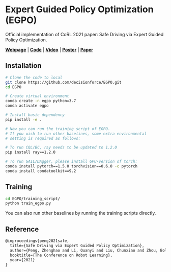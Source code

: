 # Expert Guided Policy Optimization (EGPO)

Official implementation of CoRL 2021 paper: Safe Driving via Expert Guided Policy Optimization.

[**Webpage**](https://decisionforce.github.io/EGPO) | 
[**Code**](https://github.com/decisionforce/EGPO) | 
[**Video**](https://www.youtube.com/embed/mu2WO--B5C8) | 
[**Poster**](docs/images/egpo_poster.png) | 
[**Paper**](https://arxiv.org/pdf/2110.06831.pdf)

## Installation

```bash
# Clone the code to local
git clone https://github.com/decisionforce/EGPO.git
cd EGPO

# Create virtual environment
conda create -n egpo python=3.7
conda activate egpo

# Install basic dependency
pip install -e .

# Now you can run the training script of EGPO.
# If you wish to run other baselines, some extra environmental
# setting is required as follows:

# To run CQL/BC, ray needs to be updated to 1.2.0
pip install ray==1.2.0

# To run GAIL/DAgger, please install GPU-version of torch:
conda install pytorch==1.5.0 torchvision==0.6.0 -c pytorch
conda install condatoolkit==9.2
```

## Training

```bash
cd EGPO/training_script/
python train_egpo.py
```

You can also run other baselines by running the training scripts directly.

## Reference

```latex
@inproceedings{peng2021safe,
  title={Safe Driving via Expert Guided Policy Optimization},
  author={Peng, Zhenghao and Li, Quanyi and Liu, Chunxiao and Zhou, Bolei},
  booktitle={The Conference on Robot Learning},
  year={2021}
}
```

